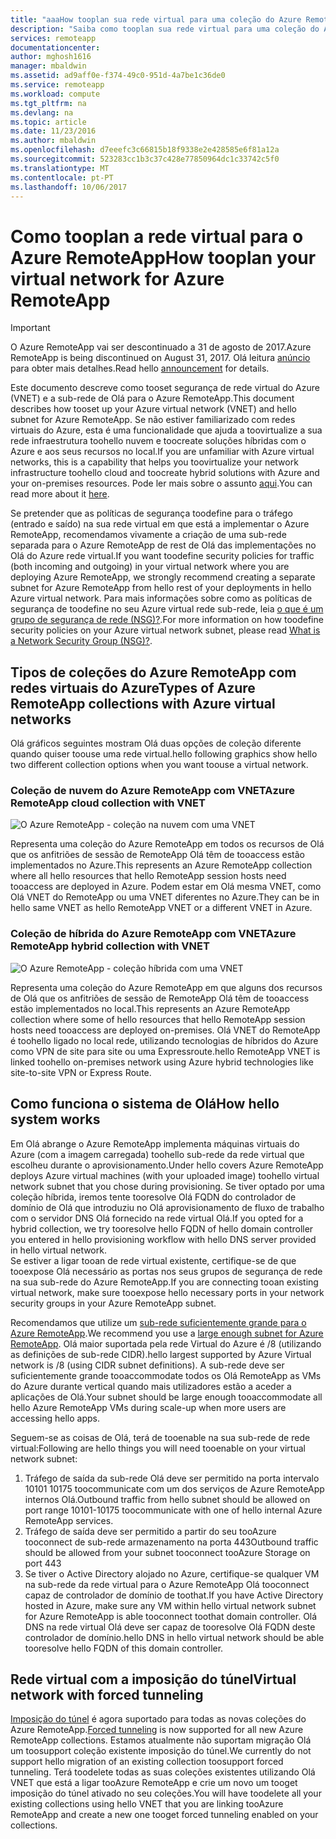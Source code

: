 ```yaml
---
title: "aaaHow tooplan sua rede virtual para uma coleção do Azure RemoteApp | Microsoft Docs"
description: "Saiba como tooplan sua rede virtual para uma coleção do Azure RemoteApp."
services: remoteapp
documentationcenter: 
author: mghosh1616
manager: mbaldwin
ms.assetid: ad9aff0e-f374-49c0-951d-4a7be1c36de0
ms.service: remoteapp
ms.workload: compute
ms.tgt_pltfrm: na
ms.devlang: na
ms.topic: article
ms.date: 11/23/2016
ms.author: mbaldwin
ms.openlocfilehash: d7eeefc3c66815b18f9338e2e428585e6f81a12a
ms.sourcegitcommit: 523283cc1b3c37c428e77850964dc1c33742c5f0
ms.translationtype: MT
ms.contentlocale: pt-PT
ms.lasthandoff: 10/06/2017
---
```

# <a name="how-tooplan-your-virtual-network-for-azure-remoteapp"></a><span data-ttu-id="d69ad-103">Como tooplan a rede virtual para o Azure RemoteApp</span><span class="sxs-lookup"><span data-stu-id="d69ad-103">How tooplan your virtual network for Azure RemoteApp</span></span>
> [!IMPORTANT]
> <span data-ttu-id="d69ad-104">O Azure RemoteApp vai ser descontinuado a 31 de agosto de 2017.</span><span class="sxs-lookup"><span data-stu-id="d69ad-104">Azure RemoteApp is being discontinued on August 31, 2017.</span></span> <span data-ttu-id="d69ad-105">Olá leitura [anúncio](https://go.microsoft.com/fwlink/?linkid=821148) para obter mais detalhes.</span><span class="sxs-lookup"><span data-stu-id="d69ad-105">Read hello [announcement](https://go.microsoft.com/fwlink/?linkid=821148) for details.</span></span>
> 
> 

<span data-ttu-id="d69ad-106">Este documento descreve como tooset segurança de rede virtual do Azure (VNET) e a sub-rede de Olá para o Azure RemoteApp.</span><span class="sxs-lookup"><span data-stu-id="d69ad-106">This document describes how tooset up your Azure virtual network (VNET) and hello subnet for Azure RemoteApp.</span></span> <span data-ttu-id="d69ad-107">Se não estiver familiarizado com redes virtuais do Azure, esta é uma funcionalidade que ajuda a toovirtualize a sua rede infraestrutura toohello nuvem e toocreate soluções híbridas com o Azure e aos seus recursos no local.</span><span class="sxs-lookup"><span data-stu-id="d69ad-107">If you are unfamiliar with Azure virtual networks, this is a capability that helps you toovirtualize your network infrastructure toohello cloud and toocreate hybrid solutions with Azure and your on-premises resources.</span></span> <span data-ttu-id="d69ad-108">Pode ler mais sobre o assunto [aqui](../virtual-network/virtual-networks-overview.md).</span><span class="sxs-lookup"><span data-stu-id="d69ad-108">You can read more about it [here](../virtual-network/virtual-networks-overview.md).</span></span>

<span data-ttu-id="d69ad-109">Se pretender que as políticas de segurança toodefine para o tráfego (entrado e saído) na sua rede virtual em que está a implementar o Azure RemoteApp, recomendamos vivamente a criação de uma sub-rede separada para o Azure RemoteApp de rest de Olá das implementações no Olá do Azure rede virtual.</span><span class="sxs-lookup"><span data-stu-id="d69ad-109">If you want toodefine security policies for traffic (both incoming and outgoing) in your virtual network where you are deploying Azure RemoteApp, we strongly recommend creating a separate subnet for Azure RemoteApp from hello rest of your deployments in hello Azure virtual network.</span></span> <span data-ttu-id="d69ad-110">Para mais informações sobre como as políticas de segurança de toodefine no seu Azure virtual rede sub-rede, leia [o que é um grupo de segurança de rede (NSG)?](../virtual-network/virtual-networks-nsg.md).</span><span class="sxs-lookup"><span data-stu-id="d69ad-110">For more information on how toodefine security policies on your Azure virtual network subnet, please read [What is a Network Security Group (NSG)?](../virtual-network/virtual-networks-nsg.md).</span></span>

## <a name="types-of-azure-remoteapp-collections-with-azure-virtual-networks"></a><span data-ttu-id="d69ad-111">Tipos de coleções do Azure RemoteApp com redes virtuais do Azure</span><span class="sxs-lookup"><span data-stu-id="d69ad-111">Types of Azure RemoteApp collections with Azure virtual networks</span></span>
<span data-ttu-id="d69ad-112">Olá gráficos seguintes mostram Olá duas opções de coleção diferente quando quiser toouse uma rede virtual.</span><span class="sxs-lookup"><span data-stu-id="d69ad-112">hello following graphics show hello two different collection options when you want toouse a virtual network.</span></span>

### <a name="azure-remoteapp-cloud-collection-with-vnet"></a><span data-ttu-id="d69ad-113">Coleção de nuvem do Azure RemoteApp com VNET</span><span class="sxs-lookup"><span data-stu-id="d69ad-113">Azure RemoteApp cloud collection with VNET</span></span>
 ![O Azure RemoteApp - coleção na nuvem com uma VNET](./media/remoteapp-planvpn/ra-cloudvpn.png)

<span data-ttu-id="d69ad-115">Representa uma coleção do Azure RemoteApp em todos os recursos de Olá que os anfitriões de sessão de RemoteApp Olá têm de tooaccess estão implementados no Azure.</span><span class="sxs-lookup"><span data-stu-id="d69ad-115">This represents an Azure RemoteApp collection where all hello resources that hello RemoteApp session hosts need tooaccess are deployed in Azure.</span></span> <span data-ttu-id="d69ad-116">Podem estar em Olá mesma VNET, como Olá VNET do RemoteApp ou uma VNET diferentes no Azure.</span><span class="sxs-lookup"><span data-stu-id="d69ad-116">They can be in hello same VNET as hello RemoteApp VNET or a different VNET in Azure.</span></span>

### <a name="azure-remoteapp-hybrid-collection-with-vnet"></a><span data-ttu-id="d69ad-117">Coleção de híbrida do Azure RemoteApp com VNET</span><span class="sxs-lookup"><span data-stu-id="d69ad-117">Azure RemoteApp hybrid collection with VNET</span></span>
![O Azure RemoteApp - coleção híbrida com uma VNET](./media/remoteapp-planvpn/ra-hybridvpn.png)

<span data-ttu-id="d69ad-119">Representa uma coleção do Azure RemoteApp em que alguns dos recursos de Olá que os anfitriões de sessão de RemoteApp Olá têm de tooaccess estão implementados no local.</span><span class="sxs-lookup"><span data-stu-id="d69ad-119">This represents an Azure RemoteApp collection where some of hello resources that hello RemoteApp session hosts need tooaccess are deployed on-premises.</span></span> <span data-ttu-id="d69ad-120">Olá VNET do RemoteApp é toohello ligado no local rede, utilizando tecnologias de híbridos do Azure como VPN de site para site ou uma Expressroute.</span><span class="sxs-lookup"><span data-stu-id="d69ad-120">hello RemoteApp VNET is linked toohello on-premises network using Azure hybrid technologies like site-to-site VPN or Express Route.</span></span>

## <a name="how-hello-system-works"></a><span data-ttu-id="d69ad-121">Como funciona o sistema de Olá</span><span class="sxs-lookup"><span data-stu-id="d69ad-121">How hello system works</span></span>
<span data-ttu-id="d69ad-122">Em Olá abrange o Azure RemoteApp implementa máquinas virtuais do Azure (com a imagem carregada) toohello sub-rede da rede virtual que escolheu durante o aprovisionamento.</span><span class="sxs-lookup"><span data-stu-id="d69ad-122">Under hello covers Azure RemoteApp deploys Azure virtual machines (with your uploaded image) toohello virtual network subnet that you chose during provisioning.</span></span> <span data-ttu-id="d69ad-123">Se tiver optado por uma coleção híbrida, iremos tente tooresolve Olá FQDN do controlador de domínio de Olá que introduziu no Olá aprovisionamento de fluxo de trabalho com o servidor DNS Olá fornecido na rede virtual Olá.</span><span class="sxs-lookup"><span data-stu-id="d69ad-123">If you opted for a hybrid collection, we try tooresolve hello FQDN of hello domain controller you entered in hello provisioning workflow with hello DNS server provided in hello virtual network.</span></span>  
<span data-ttu-id="d69ad-124">Se estiver a ligar tooan de rede virtual existente, certifique-se de que tooexpose Olá necessário as portas nos seus grupos de segurança de rede na sua sub-rede do Azure RemoteApp.</span><span class="sxs-lookup"><span data-stu-id="d69ad-124">If you are connecting tooan existing virtual network, make sure tooexpose hello necessary ports in your network security groups in your Azure RemoteApp subnet.</span></span> 

<span data-ttu-id="d69ad-125">Recomendamos que utilize um [sub-rede suficientemente grande para o Azure RemoteApp](remoteapp-vnetsizing.md).</span><span class="sxs-lookup"><span data-stu-id="d69ad-125">We recommend you use a [large enough  subnet for Azure RemoteApp](remoteapp-vnetsizing.md).</span></span> <span data-ttu-id="d69ad-126">Olá maior suportada pela rede Virtual do Azure é /8 (utilizando as definições de sub-rede CIDR).</span><span class="sxs-lookup"><span data-stu-id="d69ad-126">hello largest supported by Azure Virtual network is /8 (using CIDR subnet definitions).</span></span> <span data-ttu-id="d69ad-127">A sub-rede deve ser suficientemente grande tooaccommodate todos os Olá RemoteApp as VMs do Azure durante vertical quando mais utilizadores estão a aceder a aplicações de Olá.</span><span class="sxs-lookup"><span data-stu-id="d69ad-127">Your subnet should be large enough tooaccommodate all hello Azure RemoteApp VMs during scale-up when more users are accessing hello apps.</span></span> 

<span data-ttu-id="d69ad-128">Seguem-se as coisas de Olá, terá de tooenable na sua sub-rede de rede virtual:</span><span class="sxs-lookup"><span data-stu-id="d69ad-128">Following are hello things you will need tooenable on your virtual network subnet:</span></span> 

1. <span data-ttu-id="d69ad-129">Tráfego de saída da sub-rede Olá deve ser permitido na porta intervalo 10101 10175 toocommunicate com um dos serviços de Azure RemoteApp internos Olá.</span><span class="sxs-lookup"><span data-stu-id="d69ad-129">Outbound traffic from hello subnet should be allowed on port range 10101-10175 toocommunicate with one of hello internal Azure RemoteApp services.</span></span>
2. <span data-ttu-id="d69ad-130">Tráfego de saída deve ser permitido a partir do seu tooAzure tooconnect de sub-rede armazenamento na porta 443</span><span class="sxs-lookup"><span data-stu-id="d69ad-130">Outbound traffic should be allowed from your subnet tooconnect tooAzure Storage on port 443</span></span>
3. <span data-ttu-id="d69ad-131">Se tiver o Active Directory alojado no Azure, certifique-se qualquer VM na sub-rede da rede virtual para o Azure RemoteApp Olá tooconnect capaz de controlador de domínio de toothat.</span><span class="sxs-lookup"><span data-stu-id="d69ad-131">If you have Active Directory hosted in Azure, make sure any VM within hello virtual network subnet for Azure RemoteApp is able tooconnect toothat domain controller.</span></span> <span data-ttu-id="d69ad-132">Olá DNS na rede virtual Olá deve ser capaz de tooresolve Olá FQDN deste controlador de domínio.</span><span class="sxs-lookup"><span data-stu-id="d69ad-132">hello DNS in hello virtual network should be able tooresolve hello FQDN of this domain controller.</span></span>

## <a name="virtual-network-with-forced-tunneling"></a><span data-ttu-id="d69ad-133">Rede virtual com a imposição do túnel</span><span class="sxs-lookup"><span data-stu-id="d69ad-133">Virtual network with forced tunneling</span></span>
<span data-ttu-id="d69ad-134">[Imposição do túnel](../vpn-gateway/vpn-gateway-about-forced-tunneling.md) é agora suportado para todas as novas coleções do Azure RemoteApp.</span><span class="sxs-lookup"><span data-stu-id="d69ad-134">[Forced tunneling](../vpn-gateway/vpn-gateway-about-forced-tunneling.md) is now supported for all new Azure RemoteApp collections.</span></span> <span data-ttu-id="d69ad-135">Estamos atualmente não suportam migração Olá um toosupport coleção existente imposição do túnel.</span><span class="sxs-lookup"><span data-stu-id="d69ad-135">We currently do not support hello migration of an existing collection toosupport forced tunneling.</span></span>  <span data-ttu-id="d69ad-136">Terá toodelete todas as suas coleções existentes utilizando Olá VNET que está a ligar tooAzure RemoteApp e crie um novo um tooget imposição do túnel ativado no seu coleções.</span><span class="sxs-lookup"><span data-stu-id="d69ad-136">You will have toodelete all your existing collections using hello VNET that you are linking tooAzure RemoteApp and create a new one tooget forced tunneling enabled on your collections.</span></span> 

